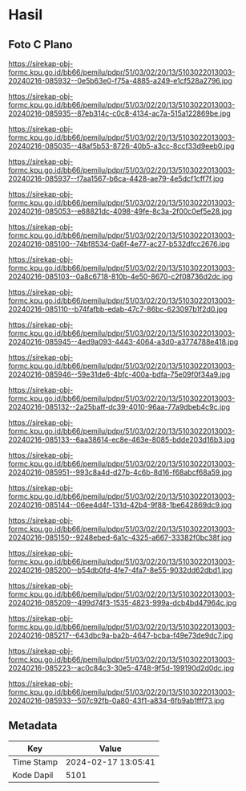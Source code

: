 # Hasil

## Foto C Plano

https://sirekap-obj-formc.kpu.go.id/bb66/pemilu/pdpr/51/03/02/20/13/5103022013003-20240216-085932--0e5b63e0-f75a-4885-a249-e1cf528a2796.jpg

https://sirekap-obj-formc.kpu.go.id/bb66/pemilu/pdpr/51/03/02/20/13/5103022013003-20240216-085935--87eb314c-c0c8-4134-ac7a-515a122869be.jpg

https://sirekap-obj-formc.kpu.go.id/bb66/pemilu/pdpr/51/03/02/20/13/5103022013003-20240216-085035--48af5b53-8726-40b5-a3cc-8ccf33d9eeb0.jpg

https://sirekap-obj-formc.kpu.go.id/bb66/pemilu/pdpr/51/03/02/20/13/5103022013003-20240216-085937--f7aa1567-b6ca-4428-ae79-4e5dcf1cff7f.jpg

https://sirekap-obj-formc.kpu.go.id/bb66/pemilu/pdpr/51/03/02/20/13/5103022013003-20240216-085053--e68821dc-4098-49fe-8c3a-2f00c0ef5e28.jpg

https://sirekap-obj-formc.kpu.go.id/bb66/pemilu/pdpr/51/03/02/20/13/5103022013003-20240216-085100--74bf8534-0a6f-4e77-ac27-b532dfcc2676.jpg

https://sirekap-obj-formc.kpu.go.id/bb66/pemilu/pdpr/51/03/02/20/13/5103022013003-20240216-085103--0a8c6718-810b-4e50-8670-c2f08736d2dc.jpg

https://sirekap-obj-formc.kpu.go.id/bb66/pemilu/pdpr/51/03/02/20/13/5103022013003-20240216-085110--b74fafbb-edab-47c7-86bc-623097b1f2d0.jpg

https://sirekap-obj-formc.kpu.go.id/bb66/pemilu/pdpr/51/03/02/20/13/5103022013003-20240216-085945--4ed9a093-4443-4064-a3d0-a3774788e418.jpg

https://sirekap-obj-formc.kpu.go.id/bb66/pemilu/pdpr/51/03/02/20/13/5103022013003-20240216-085946--59e31de6-4bfc-400a-bdfa-75e09f0f34a9.jpg

https://sirekap-obj-formc.kpu.go.id/bb66/pemilu/pdpr/51/03/02/20/13/5103022013003-20240216-085132--2a25baff-dc39-4010-96aa-77a9dbeb4c9c.jpg

https://sirekap-obj-formc.kpu.go.id/bb66/pemilu/pdpr/51/03/02/20/13/5103022013003-20240216-085133--6aa38614-ec8e-463e-8085-bdde203d16b3.jpg

https://sirekap-obj-formc.kpu.go.id/bb66/pemilu/pdpr/51/03/02/20/13/5103022013003-20240216-085951--993c8a4d-d27b-4c6b-8d16-f68abcf68a59.jpg

https://sirekap-obj-formc.kpu.go.id/bb66/pemilu/pdpr/51/03/02/20/13/5103022013003-20240216-085144--06ee4d4f-131d-42b4-9f88-1be642869dc9.jpg

https://sirekap-obj-formc.kpu.go.id/bb66/pemilu/pdpr/51/03/02/20/13/5103022013003-20240216-085150--9248ebed-6a1c-4325-a667-33382f0bc38f.jpg

https://sirekap-obj-formc.kpu.go.id/bb66/pemilu/pdpr/51/03/02/20/13/5103022013003-20240216-085200--b54db0fd-4fe7-4fa7-8e55-9032dd62dbd1.jpg

https://sirekap-obj-formc.kpu.go.id/bb66/pemilu/pdpr/51/03/02/20/13/5103022013003-20240216-085209--499d74f3-1535-4823-999a-dcb4bd47964c.jpg

https://sirekap-obj-formc.kpu.go.id/bb66/pemilu/pdpr/51/03/02/20/13/5103022013003-20240216-085217--643dbc9a-ba2b-4647-bcba-f49e73de9dc7.jpg

https://sirekap-obj-formc.kpu.go.id/bb66/pemilu/pdpr/51/03/02/20/13/5103022013003-20240216-085223--ac0c84c3-30e5-4748-9f5d-199190d2d0dc.jpg

https://sirekap-obj-formc.kpu.go.id/bb66/pemilu/pdpr/51/03/02/20/13/5103022013003-20240216-085933--507c92fb-0a80-43f1-a834-6fb9ab1fff73.jpg


## Metadata

| Key        | Value               |
| ---------- | ------------------- |
| Time Stamp | 2024-02-17 13:05:41 |
| Kode Dapil | 5101                |



